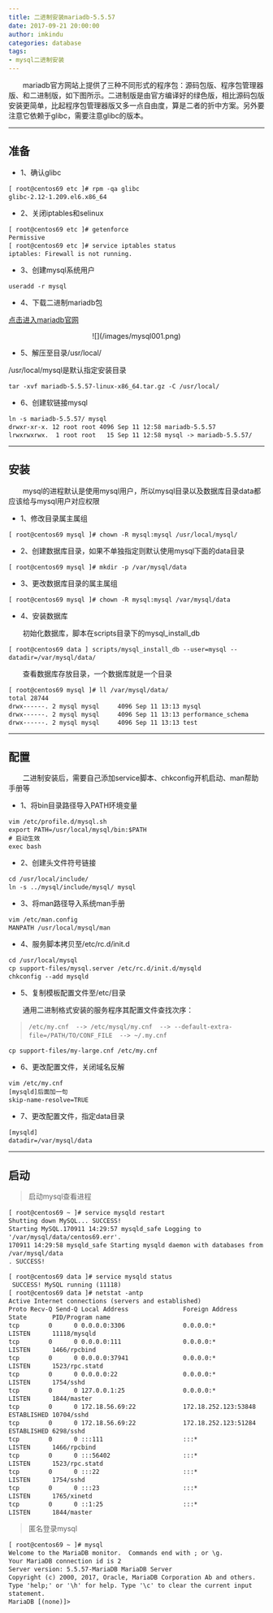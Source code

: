 ```yaml
---
title: 二进制安装mariadb-5.5.57
date: 2017-09-21 20:00:00
author: imkindu
categories: database
tags:
- mysql二进制安装
---
```



　　mariadb官方网站上提供了三种不同形式的程序包：源码包版、程序包管理器版、和二进制版，如下图所示。二进制版是由官方编译好的绿色版，相比源码包版安装更简单，比起程序包管理器版又多一点自由度，算是二者的折中方案。另外要注意它依赖于glibc，需要注意glibc的版本。

<!--more-->

---

## 准备

- 1、确认glibc

```
[ root@centos69 etc ]# rpm -qa glibc
glibc-2.12-1.209.el6.x86_64
```

- 2、关闭iptables和selinux

```
[ root@centos69 etc ]# getenforce
Permissive
[ root@centos69 etc ]# service iptables status
iptables: Firewall is not running.
```


- 3、创建mysql系统用户

```
useradd -r mysql
```

- 4、下载二进制mariadb包

[点击进入mariadb官网](https://downloads.mariadb.org/mariadb/5.5.57/#)

<div align="center">
![](/images/mysql001.png)
</div>

- 5、解压至目录/usr/local/

/usr/local/mysql是默认指定安装目录

```
tar -xvf mariadb-5.5.57-linux-x86_64.tar.gz -C /usr/local/
```

- 6、创建软链接mysql

```
ln -s mariadb-5.5.57/ mysql
drwxr-xr-x. 12 root root 4096 Sep 11 12:58 mariadb-5.5.57
lrwxrwxrwx.  1 root root   15 Sep 11 12:58 mysql -> mariadb-5.5.57/
```


---

## 安装

　　mysql的进程默认是使用mysql用户，所以mysql目录以及数据库目录data都应该给与mysql用户对应权限


- 1、修改目录属主属组

```
[ root@centos69 mysql ]# chown -R mysql:mysql /usr/local/mysql/
```

- 2、创建数据库目录，如果不单独指定则默认使用mysql下面的data目录

```
[ root@centos69 mysql ]# mkdir -p /var/mysql/data
```

- 3、更改数据库目录的属主属组

```
[ root@centos69 mysql ]# chown -R mysql:mysql /var/mysql/data
```

- 4、安装数据库

　　初始化数据库，脚本在scripts目录下的mysql_install_db

```
[ root@centos69 data ] scripts/mysql_install_db --user=mysql --datadir=/var/mysql/data/
```

　　查看数据库存放目录，一个数据库就是一个目录

```
[ root@centos69 mysql ]# ll /var/mysql/data/
total 28744
drwx------. 2 mysql mysql     4096 Sep 11 13:13 mysql
drwx------. 2 mysql mysql     4096 Sep 11 13:13 performance_schema
drwx------. 2 mysql mysql     4096 Sep 11 13:13 test
```

---

## 配置


　　二进制安装后，需要自己添加service脚本、chkconfig开机启动、man帮助手册等

- 1、将bin目录路径导入PATH环境变量

```
vim /etc/profile.d/mysql.sh
export PATH=/usr/local/mysql/bin:$PATH
# 启动生效
exec bash
```
-  2、创建头文件符号链接

```
cd /usr/local/include/
ln -s ../mysql/include/mysql/ mysql
```

- 3、将man路径导入系统man手册

```
vim /etc/man.config
MANPATH /usr/local/mysql/man
```

- 4、服务脚本拷贝至/etc/rc.d/init.d

```
cd /usr/local/mysql
cp support-files/mysql.server /etc/rc.d/init.d/mysqld
chkconfig --add mysqld
```

- 5、复制模板配置文件至/etc/目录


　　通用二进制格式安装的服务程序其配置文件查找次序：

> `/etc/my.cnf  --> /etc/mysql/my.cnf  --> --default-extra-file=/PATH/TO/CONF_FILE  --> ~/.my.cnf`

```
cp support-files/my-large.cnf /etc/my.cnf
```


- 6、更改配置文件，关闭域名反解

```
vim /etc/my.cnf
[mysqld]后面加一句
skip-name-resolve=TRUE
```

- 7、更改配置文件，指定data目录

```
[mysqld]
datadir=/var/mysql/data
```


---

## 启动

> 启动mysql查看进程

```
[ root@centos69 ~ ]# service mysqld restart
Shutting down MySQL... SUCCESS! 
Starting MySQL.170911 14:29:57 mysqld_safe Logging to '/var/mysql/data/centos69.err'.
170911 14:29:58 mysqld_safe Starting mysqld daemon with databases from /var/mysql/data
. SUCCESS! 
```
```
[ root@centos69 data ]# service mysqld status
 SUCCESS! MySQL running (11118)
[ root@centos69 data ]# netstat -antp
Active Internet connections (servers and established)
Proto Recv-Q Send-Q Local Address               Foreign Address             State       PID/Program name   
tcp        0      0 0.0.0.0:3306                0.0.0.0:*                   LISTEN      11118/mysqld        
tcp        0      0 0.0.0.0:111                 0.0.0.0:*                   LISTEN      1466/rpcbind        
tcp        0      0 0.0.0.0:37941               0.0.0.0:*                   LISTEN      1523/rpc.statd      
tcp        0      0 0.0.0.0:22                  0.0.0.0:*                   LISTEN      1754/sshd           
tcp        0      0 127.0.0.1:25                0.0.0.0:*                   LISTEN      1844/master         
tcp        0      0 172.18.56.69:22             172.18.252.123:53848        ESTABLISHED 10704/sshd          
tcp        0      0 172.18.56.69:22             172.18.252.123:51284        ESTABLISHED 6298/sshd           
tcp        0      0 :::111                      :::*                        LISTEN      1466/rpcbind        
tcp        0      0 :::56402                    :::*                        LISTEN      1523/rpc.statd      
tcp        0      0 :::22                       :::*                        LISTEN      1754/sshd           
tcp        0      0 :::23                       :::*                        LISTEN      1765/xinetd         
tcp        0      0 ::1:25                      :::*                        LISTEN      1844/master 
```

> 匿名登录mysql

```
[ root@centos69 ~ ]# mysql
Welcome to the MariaDB monitor.  Commands end with ; or \g.
Your MariaDB connection id is 2
Server version: 5.5.57-MariaDB MariaDB Server
Copyright (c) 2000, 2017, Oracle, MariaDB Corporation Ab and others.
Type 'help;' or '\h' for help. Type '\c' to clear the current input statement.
MariaDB [(none)]> 
```